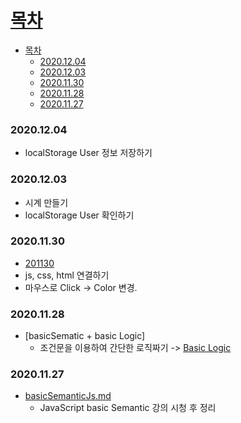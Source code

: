 # [목차](#목차)
- [목차](#목차)
    - [2020.12.04](#20201204)
    - [2020.12.03](#20201203)
    - [2020.11.30](#20201130)
    - [2020.11.28](#20201128)
    - [2020.11.27](#20201127)

### 2020.12.04 
- localStorage User 정보 저장하기

### 2020.12.03
  - 시계 만들기
  - localStorage User 확인하기

### 2020.11.30
- [201130](201130)
- js, css, html 연결하기
- 마우스로 Click -> Color 변경.

### 2020.11.28
- [basicSematic + basic Logic]
  - 조건문을 이용하여 간단한 로직짜기 -> [Basic Logic](01.basic/basicLogic.html)

### 2020.11.27
- [basicSemanticJs.md](01.basic/BasicSemanticJS.md)
  - JavaScript basic Semantic 강의 시청 후 정리